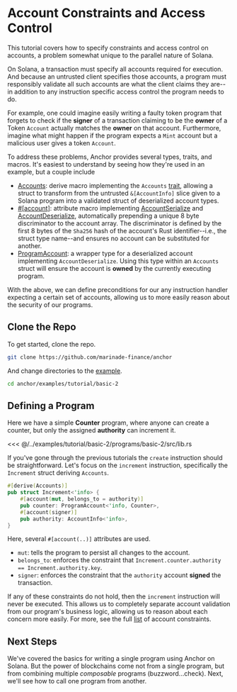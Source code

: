 # Account Constraints and Access Control

This tutorial covers how to specify constraints and access control on accounts, a problem
somewhat unique to the parallel nature of Solana.

On Solana, a transaction must specify all accounts required for execution. And because an untrusted client specifies those accounts, a program must responsibly validate all such accounts are what the client claims they are--in addition to any instruction specific access control the program needs to do.

For example, one could imagine easily writing a faulty token program that forgets to check if the **signer** of a transaction claiming to be the **owner** of a Token `Account` actually matches the **owner** on that account. Furthermore, imagine what might happen if the program expects a `Mint` account but a malicious user gives a token `Account`.

To address these problems, Anchor provides several types, traits, and macros. It's easiest to understand by seeing how they're used in an example, but a couple include

* [Accounts](https://docs.rs/anchor-lang/0.1.0/anchor_lang/derive.Accounts.html): derive macro implementing the `Accounts` [trait](https://docs.rs/anchor-lang/0.1.0/anchor_lang/trait.Accounts.html), allowing a struct to transform
from the untrusted `&[AccountInfo]` slice given to a Solana program into a validated struct
of deserialized account types.
* [#[account]](https://docs.rs/anchor-lang/0.1.0/anchor_lang/attr.account.html): attribute macro implementing [AccountSerialize](https://docs.rs/anchor-lang/0.1.0/anchor_lang/trait.AccountSerialize.html) and [AccountDeserialize](https://docs.rs/anchor-lang/0.1.0/anchor_lang/trait.AnchorDeserialize.html), automatically prepending a unique 8 byte discriminator to the account array. The discriminator is defined by the first 8 bytes of the `Sha256` hash of the account's Rust identifier--i.e., the struct type name--and ensures no account can be substituted for another.
* [ProgramAccount](https://docs.rs/anchor-lang/0.1.0/anchor_lang/struct.ProgramAccount.html): a wrapper type for a deserialized account implementing `AccountDeserialize`. Using this type within an `Accounts` struct will ensure the account is **owned** by the currently executing program.

With the above, we can define preconditions for our any instruction handler expecting a certain set of
accounts, allowing us to more easily reason about the security of our programs.

## Clone the Repo

To get started, clone the repo.

```bash
git clone https://github.com/marinade-finance/anchor
```

And change directories to the [example](https://github.com/marinade-finance/anchor/tree/master/examples/tutorial/basic-2).

```bash
cd anchor/examples/tutorial/basic-2
```

## Defining a Program

Here we have a simple **Counter** program, where anyone can create a counter, but only the assigned
**authority** can increment it.

<<< @/../examples/tutorial/basic-2/programs/basic-2/src/lib.rs

If you've gone through the previous tutorials the `create` instruction should be straightforward.
Let's focus on the `increment` instruction, specifically the `Increment` struct deriving
`Accounts`.

```rust
#[derive(Accounts)]
pub struct Increment<'info> {
    #[account(mut, belongs_to = authority)]
    pub counter: ProgramAccount<'info, Counter>,
    #[account(signer)]
    pub authority: AccountInfo<'info>,
}
```

Here, several `#[account(..)]` attributes are used.

* `mut`: tells the program to persist all changes to the account.
* `belongs_to`: enforces the constraint that `Increment.counter.authority == Increment.authority.key`.
* `signer`: enforces the constraint that the `authority` account **signed** the transaction.

If any of these constraints do not hold, then the `increment` instruction will never be executed.
This allows us to completely separate account validation from our program's business logic, allowing us
to reason about each concern more easily. For more, see the full [list](https://github.com/marinade-finance/anchor#accounts-attribute-syntax) of account constraints.

## Next Steps

We've covered the basics for writing a single program using Anchor on Solana. But the power of
blockchains come not from a single program, but from combining multiple *composable* programs
(buzzword...check). Next, we'll see how to call one program from another.
